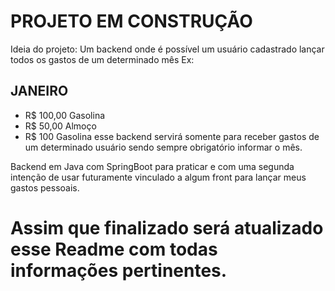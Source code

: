 # PROJETO EM CONSTRUÇÃO

Ideia do projeto: Um backend onde é possível um usuário cadastrado lançar todos os gastos de um determinado mês Ex:
## JANEIRO
 - R$ 100,00 Gasolina
 - R$ 50,00 Almoço
 - R$ 100 Gasolina
esse backend servirá somente para receber gastos de um determinado usuário sendo sempre obrigatório informar o mês.

Backend em Java com SpringBoot para praticar e com uma segunda intenção de usar futuramente vinculado a algum front 
para lançar meus gastos pessoais.

# Assim que finalizado será atualizado esse Readme com todas informações pertinentes.
